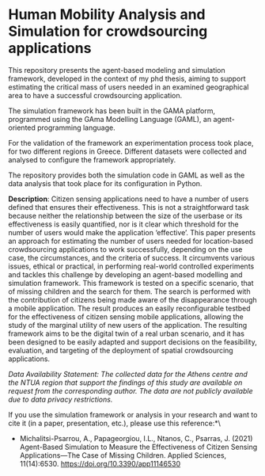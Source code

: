 # Human Mobility Analysis and Simulation for crowdsourcing applications

This repository presents the agent-based modeling and simulation framework, developed in the context of my phd thesis, aiming to support estimating the critical mass of users needed in an examined geographical area to have a successful crowdsourcing application.

The simulation framework has been built in the GAMA platform, programmed using the GAma Modelling Language (GAML), an agent-oriented programming language.

For the validation of the framework an experimentation process took place, for two different regions in Greece. 
Different datasets were collected and analysed to configure the framework appropriately. 

The repository provides both the simulation code in GAML as well as the data analysis that took place for its configuration in Python. 

**Description**: Citizen sensing applications need to have a number of users defined that ensures their effectiveness. This is not a straightforward task because neither the relationship between the size of the userbase or its effectiveness is easily quantified, nor is it clear which threshold for the number of users would make the application ‘effective’. This paper presents an approach for estimating the number of users needed for location-based crowdsourcing applications to work successfully, depending on the use case, the circumstances, and the criteria of success. It circumvents various issues, ethical or practical, in performing real-world controlled experiments and tackles this challenge by developing an agent-based modelling and simulation framework. This framework is tested on a specific scenario, that of missing children and the search for them. The search is performed with the contribution of citizens being made aware of the disappearance through a mobile application. The result produces an easily reconfigurable testbed for the effectiveness of citizen sensing mobile applications, allowing the study of the marginal utility of new users of the application. The resulting framework aims to be the digital twin of a real urban scenario, and it has been designed to be easily adapted and support decisions on the feasibility, evaluation, and targeting of the deployment of spatial crowdsourcing applications.

*Data Availability Statement: The collected data for the Athens centre and the NTUA region that support the findings of this study are available on request from the corresponding author. The data are not publicly available due to data privacy restrictions.*

If you use the simulation framework or analysis in your research and want to cite it (in a paper, presentation, etc.), please use this reference:*\
- Michalitsi-Psarrou, A., Papageorgiou, I.L., Ntanos, C., Psarras, J. (2021) Agent-Based Simulation to Measure the Effectiveness of Citizen Sensing Applications—The Case of Missing Children. Applied Sciences, 11(14):6530. https://doi.org/10.3390/app11146530
